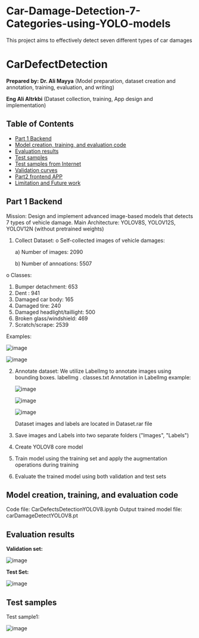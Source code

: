# Car-Damage-Detection-7-Categories-using-YOLO-models
This project aims to effectively detect seven different types of car damages
# CarDefectDetection
**Prepared by:**
**Dr. Ali Mayya** (Model preparation, dataset creation and annotation, training, evaluation, and writing)

**Eng Ali Altrkbi** (Dataset collection, training, App design and implementation)

## Table of Contents
- [Part 1 Backend](#part-1-backend)
- [Model creation, training, and evaluation code](#model-creation-training-and-evaluation-code)
- [Evaluation results](#evaluation-results)
- [Test samples](#test-samples)
- [Test samples from Internet](#test-samples-from-internet)
- [Validation curves](#validation-curves)
- [Part2 frontend APP](#part2-frontend-app)
- [Limitation and Future work](#limitation-and-future-work)

## Part 1 Backend
Mission: Design and implement advanced image-based models that detects 7 types of vehicle damage. 
Main Architecture: YOLOV8S, YOLOV12S, YOLOV12N (without pretrained weights)
1.	Collect Dataset:
o	Self-collected images of vehicle damages:

  	a) Number of images: 2090
  	
  	b) Number of annoations: 5507
  	
o	Classes:
1. Bumper detachment: 653
2. Dent  : 941
3. Damaged car body: 165
4. Damaged tire: 240
5. Damaged headlight/taillight: 500
6. Broken glass/windshield: 469
7. Scratch/scrape: 2539
   
Examples:

![image](https://github.com/user-attachments/assets/46800e25-98f4-42f0-a840-b9aa3897e2a4)

![image](https://github.com/user-attachments/assets/dbe3de2e-605f-4a4c-89ec-5d961545564e)


2. Annotate dataset:
   We utilize LabelImg to annotate images using bounding boxes.
        labelImg . classes.txt
   Annotation in LabelImg example:
   
   ![image](https://github.com/user-attachments/assets/d0cd9013-66f3-47c1-ac52-50bb28ce0fc4)

   ![image](https://github.com/user-attachments/assets/36055250-4e8a-492f-a371-a1056309aeba)

   ![image](https://github.com/user-attachments/assets/e351a8b0-f2e0-48dd-9f3c-708b49851f25)



   Dataset images and labels are located in Dataset.rar file
   
4. Save images and Labels into two separate folders ("Images", "Labels")
   
5. Create YOLOV8 core model
   
6. Train model using the training set and apply the augmentation operations during training
   
7. Evaluate the trained model using both validation and test sets
   
## Model creation, training, and evaluation code
Code file: CarDefectsDetectionYOLOV8.ipynb
Output trained model file: carDamageDetectYOLOV8.pt

## Evaluation results
**Validation set:**

![image](https://github.com/user-attachments/assets/bade578c-2d0f-4512-865a-b00008a2739a)


**Test Set:**

![image](https://github.com/user-attachments/assets/c5742c6c-52fd-450b-9cca-b240f2e8fe1f)

## Test samples
Test sample1:

![image](https://github.com/user-attachments/assets/9062be5a-d4fc-48ba-a179-00a3bc95214e)
